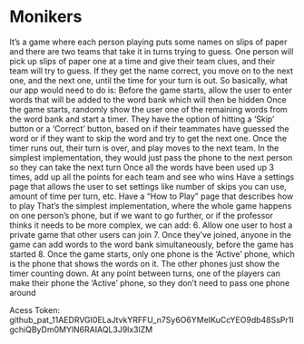 # Monikers
It’s a game where each person playing puts some names on slips of paper and there are two teams that take it in turns trying to guess. One person will pick up slips of paper one at a time and give their team clues, and their team will try to guess. If they get the name correct, you move on to the next one, and the next one, until the time for your turn is out.
So basically, what our app would need to do is:
Before the game starts, allow the user to enter words that will be added to the word bank which will then be hidden
Once the game starts, randomly show the user one of the remaining words from the word bank and start a timer. They have the option of hitting a ‘Skip’ button or a ‘Correct’ button, based on if their teammates have guessed the word or if they want to skip the word and try to get the next one. Once the timer runs out, their turn is over, and play moves to the next team. In the simplest implementation, they would just pass the phone to the next person so they can take the next turn
Once all the words have been used up 3 times, add up all the points for each team and see who wins
Have a settings page that allows the user to set settings like number of skips you can use, amount of time per turn, etc.
Have a “How to Play” page that describes how to play
That’s the simplest implementation, where the whole game happens on one person’s phone, but if we want to go further, or if the professor thinks it needs to be more complex, we can add:
6. Allow one user to host a private game that other users can join
7. Once they’ve joined, anyone in the game can add words to the word bank simultaneously, before the game has started
8. Once the game starts, only one phone is the ‘Active’ phone, which is the phone that shows the words on it. The other phones just show the timer counting down. At any point between turns, one of the players can make their phone the ‘Active’ phone, so they don’t need to pass one phone around

Acess Token: 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
